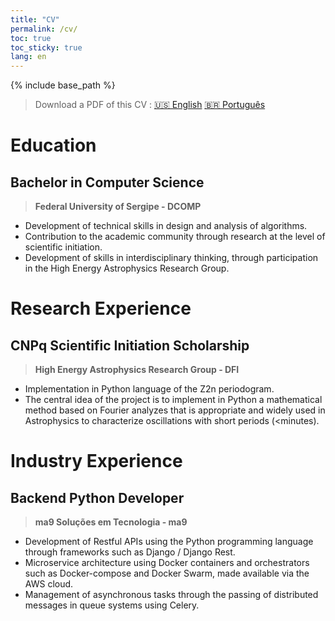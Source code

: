 ```yaml
---
title: "CV"
permalink: /cv/
toc: true
toc_sticky: true
lang: en
---
```


{% include base_path %}

> <i class='fas fa-download'></i> Download a PDF of this CV
: [🇺🇸 English]({{base_path}}/files/cv/en/cv.pdf) [🇧🇷 Português]({{base_path}}/files/cv/pt-br/cv.pdf)

# <i class='fa fa-graduation-cap'></i> Education

## Bachelor in Computer Science
> **Federal University of Sergipe - DCOMP**
* Development of technical skills in design and analysis of algorithms.
* Contribution to the academic community through research at the level of scientific initiation.
* Development of skills in interdisciplinary thinking, through participation in the High Energy Astrophysics Research Group.

# <i class='fa fa-laptop'></i> Research Experience

## CNPq Scientific Initiation Scholarship
> **High Energy Astrophysics Research Group - DFI**
* Implementation in Python language of the Z2n periodogram.
* The central idea of the project is to implement in Python a
mathematical method based on Fourier analyzes that is appropriate
and widely used in Astrophysics to characterize oscillations with short
periods (<minutes).

# <i class='fa fa-briefcase'></i> Industry Experience

## Backend Python Developer
> **ma9 Soluções em Tecnologia - ma9**
* Development of Restful APIs using the Python programming language through frameworks such as Django / Django Rest.
* Microservice architecture using Docker containers and orchestrators such as Docker-compose and Docker Swarm, made available via the AWS cloud.
* Management of asynchronous tasks through the passing of distributed messages in queue systems using Celery.
